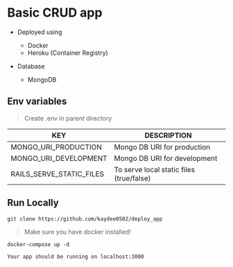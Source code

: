 # Basic CRUD app

+ Deployed using
    - Docker
    - Heroku (Container Registry)

+ Database
    - MongoDB



## Env variables
> Create .env in parent directory

| KEY | DESCRIPTION |
|---|---|
| MONGO_URI_PRODUCTION | Mongo DB URI for production |
| MONGO_URI_DEVELOPMENT | Mongo DB URI for development |
| RAILS_SERVE_STATIC_FILES | To serve local static files (true/false) |



## Run Locally
```
git clone https://github.com/kaydee0502/deploy_app

```
> Make sure you have docker installed!

```
docker-compose up -d
```

`Your app should be running on localhost:3000`

